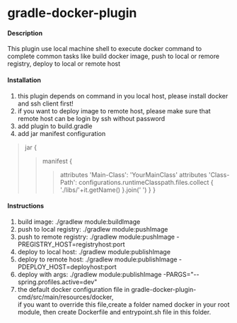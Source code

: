 # gradle-docker-plugin

#### Description
 This plugin use local machine shell to execute docker command to
 complete common tasks like build docker image, push to local or remore registry, deploy to local or remote host

#### Installation

1. this plugin depends on command in you local host, please install docker and ssh client first!
2. if you want to deploy image to remote host, please make sure that remote host can be login by ssh without password
3. add plugin to build.gradle
4. add jar manifest configuration
>jar {
>> manifest {
>>>  attributes 'Main-Class': 'YourMainClass'
>>>  attributes 'Class-Path': configurations.runtimeClasspath.files.collect { './libs/'+it.getName() }.join(' ')
>>}
>}

#### Instructions

1. build image:  ./gradlew module:buildImage
2. push to local registry: ./gradlew module:pushImage
3. push to remote registry: ./gradlew module:pushImage -PREGISTRY_HOST=registryhost:port 
4. deploy to local host: ./gradlew module:publishImage
5. deploy to remote host: ./gradlew module:publishImage -PDEPLOY_HOST=deployhost:port
6. deploy with args: ./gradlew module:publishImage -PARGS="--spring.profiles.active=dev"
7. the default docker configuration file in gradle-docker-plugin-cmd/src/main/resources/docker,\
if you want to override this file,create a folder named docker in your root module, then create Dockerfile and entrypoint.sh file in this folder.